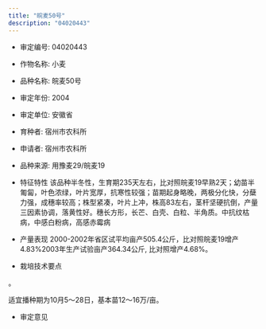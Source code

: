 ```yaml
---
title: "皖麦50号"
description: "04020443"
---
```

* 审定编号:  04020443

*  作物名称:  小麦

*  品种名称:  皖麦50号

*  审定年份:  2004

*  审定单位:  安徽省

* 育种者:  宿州市农科所

*  申请者:  宿州市农科所

*  品种来源:  用豫麦29/皖麦19

*  特征特性
该品种半冬性，生育期235天左右，比对照皖麦19早熟2天；幼苗半匍匐，叶色浓绿，叶片宽厚，抗寒性较强；苗期起身略晚，两极分化快，分蘖力强，成穗率较高；株型紧凑，叶片上冲，株高83左右，茎杆坚硬抗倒，产量三因素协调，落黄性好。穗长方形，长芒、白壳、白粒、半角质。中抗纹枯病，中感白粉病，高感赤霉病

*  产量表现
2000-2002年省区试平均亩产505.4公斤，比对照皖麦19增产4.83%2003年生产试验亩产364.34公斤, 比对照增产4.68%。

*  栽培技术要点
 
。
适宜播种期为10月5～28日，基本苗12～16万/亩。 


*  审定意见

